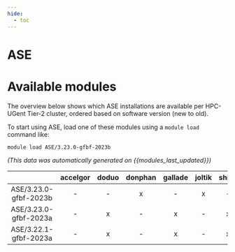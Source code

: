 ```yaml
---
hide:
  - toc
---
```


ASE
===

# Available modules


The overview below shows which ASE installations are available per HPC-UGent Tier-2 cluster, ordered based on software version (new to old).

To start using ASE, load one of these modules using a `module load` command like:

```shell
module load ASE/3.23.0-gfbf-2023b
```

*(This data was automatically generated on {{modules_last_updated}})*  

| |accelgor|doduo|donphan|gallade|joltik|shinx|
| :---: | :---: | :---: | :---: | :---: | :---: | :---: |
|ASE/3.23.0-gfbf-2023b|-|-|x|-|x|-|
|ASE/3.23.0-gfbf-2023a|-|x|-|x|-|x|
|ASE/3.22.1-gfbf-2023a|-|x|-|x|-|x|
